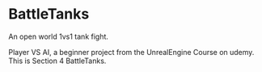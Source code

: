 # BattleTanks
An open world 1vs1 tank fight.

Player VS AI, a beginner project from the UnrealEngine Course on udemy. This is Section 4 BattleTanks.

